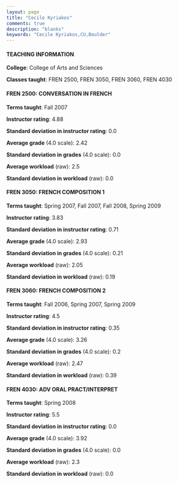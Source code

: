 ```yaml
---
layout: page
title: "Cecile Kyriakos" 
comments: true
description: "blanks"
keywords: "Cecile Kyriakos,CU,Boulder"
---
```

<head>
<script src="https://ajax.googleapis.com/ajax/libs/jquery/2.1.3/jquery.min.js"></script>
<script src="https://dl.dropboxusercontent.com/s/pc42nxpaw1ea4o9/highcharts.js?dl=0"></script>
<!-- <script src="../assets/js/highcharts.js"></script> -->
<style type="text/css">@font-face {
	font-family: "Bebas Neue";
	src: url(https://www.filehosting.org/file/details/544349/BebasNeue Regular.otf) format("opentype");
	}
	h1.Bebas { 
		font-family: "Bebas Neue", Verdana, Tahoma;
	}
</style>
</head>
	   
#### TEACHING INFORMATION

**College**: College of Arts and Sciences

**Classes taught**: FREN 2500, FREN 3050, FREN 3060, FREN 4030

#### FREN 2500: CONVERSATION IN FRENCH

**Terms taught**: Fall 2007

**Instructor rating**: 4.88

**Standard deviation in instructor rating**: 0.0

**Average grade** (4.0 scale): 2.42

**Standard deviation in grades** (4.0 scale): 0.0

**Average workload** (raw): 2.5

**Standard deviation in workload** (raw): 0.0

#### FREN 3050: FRENCH COMPOSITION 1

**Terms taught**: Spring 2007, Fall 2007, Fall 2008, Spring 2009

**Instructor rating**: 3.83

**Standard deviation in instructor rating**: 0.71

**Average grade** (4.0 scale): 2.93

**Standard deviation in grades** (4.0 scale): 0.21

**Average workload** (raw): 2.05

**Standard deviation in workload** (raw): 0.19

#### FREN 3060: FRENCH COMPOSITION 2

**Terms taught**: Fall 2006, Spring 2007, Spring 2009

**Instructor rating**: 4.5

**Standard deviation in instructor rating**: 0.35

**Average grade** (4.0 scale): 3.26

**Standard deviation in grades** (4.0 scale): 0.2

**Average workload** (raw): 2.47

**Standard deviation in workload** (raw): 0.39

#### FREN 4030: ADV ORAL PRACT/INTERPRET

**Terms taught**: Spring 2008

**Instructor rating**: 5.5

**Standard deviation in instructor rating**: 0.0

**Average grade** (4.0 scale): 3.92

**Standard deviation in grades** (4.0 scale): 0.0

**Average workload** (raw): 2.3

**Standard deviation in workload** (raw): 0.0

